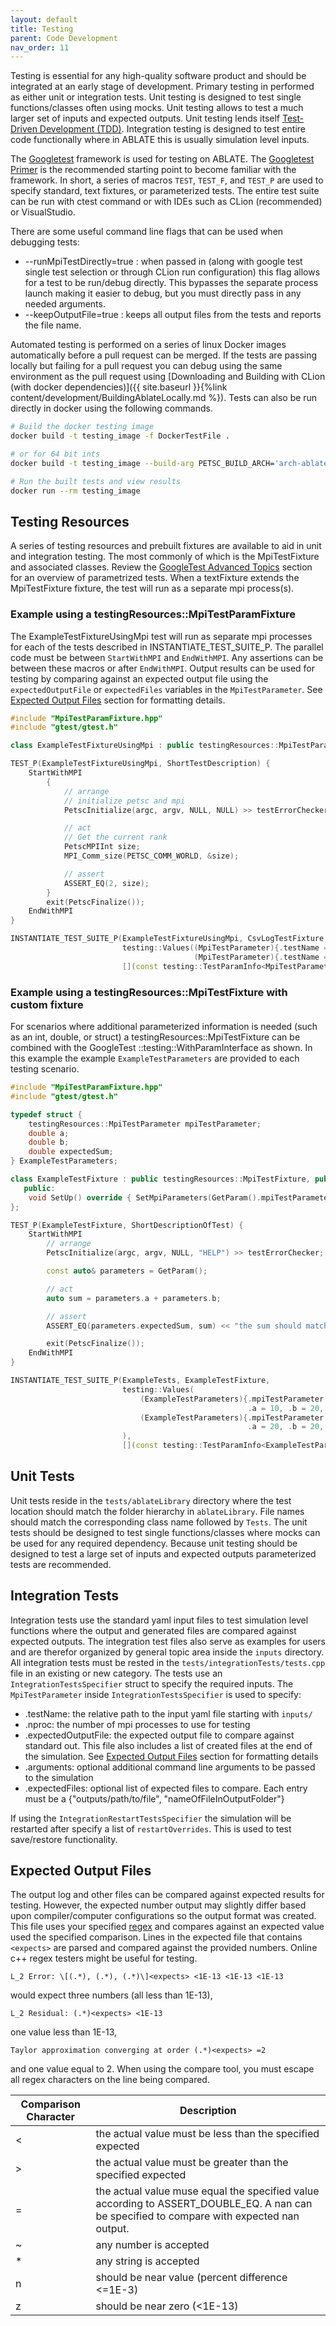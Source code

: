 ```yaml
---
layout: default
title: Testing
parent: Code Development
nav_order: 11
---
```


Testing is essential for any high-quality software product and should be integrated at an early stage of development. Primary testing in performed as either unit or integration tests.  Unit testing is designed to test single functions/classes often using mocks.  Unit testing allows to test a much larger set of inputs and expected outputs.  Unit testing lends itself [Test-Driven Development (TDD)](https://en.wikipedia.org/wiki/Test-driven_development).   Integration testing is designed to test entire code functionally where in ABLATE this is usually simulation level inputs.


The [Googletest](https://github.com/google/googletest) framework is used for testing on ABLATE.  The [Googletest Primer](https://google.github.io/googletest/primer.html) is the recommended starting point to become familiar with the framework.  In short, a series of macros `TEST`, `TEST_F`, and `TEST_P` are used to specify standard, text fixtures, or parameterized tests.  The entire test suite can be run with ctest command or with IDEs such as CLion (recommended) or VisualStudio.

There are some useful command line flags that can be used when debugging tests:
- \-\-runMpiTestDirectly=true : when passed in (along with google test single test selection or through CLion run configuration) this flag allows for a test to be run/debug directly.  This bypasses the separate process launch making it easier to debug, but you must directly pass in any needed arguments.
- \-\-keepOutputFile=true : keeps all output files from the tests and reports the file name.

Automated testing is performed on a series of linux Docker images automatically before a pull request can be merged.  If the tests are passing locally but failing for a pull request you can debug using the same environment as the pull request using [Downloading and Building with CLion (with docker dependencies)]({{ site.baseurl }}{%link content/development/BuildingAblateLocally.md %}).  Tests can also be run directly in docker using the following commands.

```bash
# Build the docker testing image
docker build -t testing_image -f DockerTestFile .

# or for 64 bit ints
docker build -t testing_image --build-arg PETSC_BUILD_ARCH='arch-ablate-opt-64' -f DockerTestFile .

# Run the built tests and view results
docker run --rm testing_image 

```

## Testing Resources
A series of testing resources and prebuilt fixtures are available to aid in unit and integration testing.  The most commonly of which is the MpiTestFixture and associated classes.  Review the [GoogleTest Advanced Topics](https://google.github.io/googletest/advanced.html#value-parameterized-tests) section for an overview of parametrized tests.  When a textFixture extends the MpiTestFixture fixture, the test will run as a separate mpi process(s).

### Example using a testingResources::MpiTestParamFixture
The ExampleTestFixtureUsingMpi test will run as separate mpi processes for each of the tests described in INSTANTIATE_TEST_SUITE_P. The parallel code must be between `StartWithMPI` and `EndWithMPI`.  Any assertions can be between these macros or after `EndWithMPI`.  Output results can be used for testing by comparing against an expected output file using the `expectedOutputFile` or `expectedFiles` variables in the `MpiTestParameter`.  See [Expected Output Files](#expected-output-files) section for formatting details.
```c++
#include "MpiTestParamFixture.hpp"
#include "gtest/gtest.h"

class ExampleTestFixtureUsingMpi : public testingResources::MpiTestParamFixture {};

TEST_P(ExampleTestFixtureUsingMpi, ShortTestDescription) {
    StartWithMPI
        {
            // arrange
            // initialize petsc and mpi
            PetscInitialize(argc, argv, NULL, NULL) >> testErrorChecker;

            // act
            // Get the current rank
            PetscMPIInt size;
            MPI_Comm_size(PETSC_COMM_WORLD, &size);

            // assert
            ASSERT_EQ(2, size);
        }
        exit(PetscFinalize());
    EndWithMPI
}

INSTANTIATE_TEST_SUITE_P(ExampleTestFixtureUsingMpi, CsvLogTestFixture,
                         testing::Values((MpiTestParameter){.testName = "mpi test 1", .nproc = 2, .arguments = ""},
                                         (MpiTestParameter){.testName = "mpi test 2", .nproc = 3, .arguments = ""}),
                         [](const testing::TestParamInfo<MpiTestParameter> &info) { return info.param.getTestName(); });

```

### Example using a testingResources::MpiTestFixture with custom fixture
For scenarios where additional parameterized information is needed (such as an int, double, or struct) a testingResources::MpiTestFixture can be combined with the GoogleTest ::testing::WithParamInterface as shown.  In this example the example `ExampleTestParameters` are provided to each testing scenario.
```c++
#include "MpiTestParamFixture.hpp"
#include "gtest/gtest.h"

typedef struct {
    testingResources::MpiTestParameter mpiTestParameter;
    double a;
    double b;
    double expectedSum;
} ExampleTestParameters;

class ExampleTestFixture : public testingResources::MpiTestFixture, public ::testing::WithParamInterface<ExampleTestParameters> {
   public:
    void SetUp() override { SetMpiParameters(GetParam().mpiTestParameter); }
};

TEST_P(ExampleTestFixture, ShortDescriptionOfTest) {
    StartWithMPI
        // arrange
        PetscInitialize(argc, argv, NULL, "HELP") >> testErrorChecker;

        const auto& parameters = GetParam();

        // act
        auto sum = parameters.a + parameters.b;

        // assert
        ASSERT_EQ(parameters.expectedSum, sum) << "the sum should match";

        exit(PetscFinalize());
    EndWithMPI
}

INSTANTIATE_TEST_SUITE_P(ExampleTests, ExampleTestFixture,
                         testing::Values(
                             (ExampleTestParameters){.mpiTestParameter = {.testName = "test 1", .nproc = 1, .arguments = ""},
                                                     .a = 10, .b = 20, .expectedSum = 30},
                             (ExampleTestParameters){.mpiTestParameter = {.testName = "test 2", .nproc = 1, .arguments = ""},
                                                     .a = 20, .b = 20, .expectedSum = 40}
                         ),
                         [](const testing::TestParamInfo<ExampleTestParameters>& info) { return info.param.mpiTestParameter.getTestName(); });

```

## Unit Tests
Unit tests reside in the `tests/ablateLibrary` directory where the test location should match the folder hierarchy in  `ablateLibrary`.  File names should match the corresponding class name followed by `Tests`.  The unit tests should be designed to test single functions/classes where mocks can be used for any required dependency.  Because unit testing should be designed to test a large set of inputs and expected outputs parameterized tests are recommended.

## Integration Tests
Integration tests use the standard yaml input files to test simulation level functions where the output and generated files are compared against expected outputs.  The integration test files also serve as examples for users and are therefor organized by general topic area inside the `inputs` directory.  All integration tests must be rested in the `tests/integrationTests/tests.cpp` file in an existing or new category.  The tests use an `IntegrationTestsSpecifier` struct to specify the required inputs.  The `MpiTestParameter` inside `IntegrationTestsSpecifier` is used to specify:

- .testName: the relative path to the input yaml file starting with `inputs/`
- .nproc: the number of mpi processes to use for testing
- .expectedOutputFile: the expected output file to compare against standard out.  This file also includes a list of created files at the end of the simulation. See [Expected Output Files](#expected-output-files) section for formatting details
- .arguments: optional additional command line arguments to be passed to the simulation
- .expectedFiles: optional list of expected files to compare.  Each entry must be a {"outputs/path/to/file", "nameOfFileInOutputFolder"}

If using the `IntegrationRestartTestsSpecifier` the simulation will be restarted after specify a list of `restartOverrides`.  This is used to test save/restore functionality.

## Expected Output Files
The output log and other files can be compared against expected results for testing.  However, the expected number output may slightly differ based upon compiler/computer configurations so the output format was created.  This file uses your specified [regex](https://www.cplusplus.com/reference/regex/) and compares against an expected value used the specified comparison.  Lines in the expected file that contains `<expects>` are parsed and compared against the provided numbers. Online c++ regex testers might be useful for testing.

```
L_2 Error: \[(.*), (.*), (.*)\]<expects> <1E-13 <1E-13 <1E-13
```
would expect three numbers (all less than 1E-13),

```
L_2 Residual: (.*)<expects> <1E-13
```
one value less than 1E-13,

```
Taylor approximation converging at order (.*)<expects> =2
```
and one value equal to 2.  When using the compare tool, you must escape all regex characters on the line being compared.

| Comparison Character | Description                                                                                                                                |
|----------------------|--------------------------------------------------------------------------------------------------------------------------------------------|
| <                    | the actual value must be less than the specified expected                                                                                  |
| >                    | the actual value must be greater than the specified expected                                                                               |
| =                    | the actual value muse equal the specified value according to ASSERT_DOUBLE_EQ. A nan can be specified to compare with expected nan output. |
| ~                    | any number is accepted                                                                                                                     |
| *                    | any string is accepted                                                                                                                     |
| n                    | should be near value (percent difference <=1E-3)                                                                                           |
| z                    | should be near zero (<1E-13)                                                                                                               |